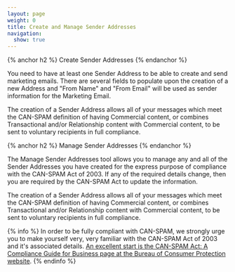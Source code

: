 ```yaml
---
layout: page
weight: 0
title: Create and Manage Sender Addresses
navigation:
  show: true
---
```


{% anchor h2 %} Create Sender Addresses {% endanchor %}


You need to have at least one Sender Address to be able to create and send marketing emails. There are several fields to populate upon the creation of a new Address and "From Name" and "From Email" will be used as sender information for the Marketing Email.

The creation of a Sender Address allows all of your messages which meet the CAN-SPAM definition of having Commercial content, or combines Transactional and/or Relationship content with Commercial content, to be sent to voluntary recipients in full compliance.


{% anchor h2 %} Manage Sender Addresses {% endanchor %}


The Manage Sender Addresses tool allows you to manage any and all of the Sender Addresses you have created for the express purpose of compliance with the CAN-SPAM Act of 2003. If any of the required details change, then you are required by the CAN-SPAM Act to update the information.

The creation of a Sender Address allows all of your messages which meet the CAN-SPAM definition of having Commercial content, or combines Transactional and/or Relationship content with Commercial content, to be sent to voluntary recipients in full compliance.


{% info %} In order to be fully compliant with CAN-SPAM, we strongly urge you to make yourself very, very familiar with the CAN-SPAM Act of 2003 and it's associated details. [An excellent start is the CAN-SPAM Act: A Compliance Guide for Business page at the Bureau of Consumer Protection website](http://business.ftc.gov/documents/bus61-can-spam-act-compliance-guide-business/). {% endinfo %}

